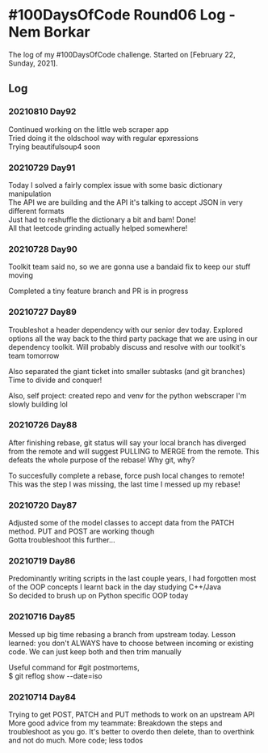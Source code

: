 # #100DaysOfCode Round06 Log - Nem Borkar

The log of my #100DaysOfCode challenge. Started on [February 22, Sunday, 2021].

## Log

### 20210810 Day92
Continued working on the little web scraper app  
Tried doing it the oldschool way with regular epxressions  
Trying beautifulsoup4 soon  

### 20210729 Day91
Today I solved a fairly complex issue with some basic dictionary manipulation  
The API we are building and the API it's talking to accept JSON in very different formats  
Just had to reshuffle the dictionary a bit and bam! Done!  
All that leetcode grinding actually helped somewhere!  

### 20210728 Day90

Toolkit team said no, so we are gonna use a bandaid fix to keep our stuff moving  

Completed a tiny feature branch and PR is in progress  

### 20210727 Day89
Troubleshot a header dependency with our senior dev today. Explored options all the way back to the third party package that we are using in our dependency toolkit. Will probably discuss and resolve with our toolkit's team tomorrow  

Also separated the giant ticket into smaller subtasks (and git branches)  
Time to divide and conquer!

Also, self project: created repo and venv for the python webscraper I'm slowly building lol  

### 20210726 Day88
After finishing rebase, git status will say your local branch has diverged from the remote and will suggest PULLING to MERGE from the remote. This defeats the whole purpose of the rebase! Why git, why?  

To succesfully complete a rebase, force push local changes to remote!  
This was the step I was missing, the last time I messed up my rebase!

### 20210720 Day87
Adjusted some of the model classes to accept data from the PATCH method. PUT and POST are working though  
Gotta troubleshoot this further...  

### 20210719 Day86
Predominantly writing scripts in the last couple years, I had forgotten most of the OOP concepts I learnt back in the day studying C++/Java  
So decided to brush up on Python specific OOP today  

### 20210716 Day85
Messed up big time rebasing a branch from upstream today. Lesson learned: you don't ALWAYS have to choose between incoming or existing code. We can just keep both and then trim manually  

Useful command for #git postmortems,  
$ git reflog show --date=iso

### 20210714 Day84
Trying to get POST, PATCH and PUT methods to work on an upstream API  
More good advice from my teammate: Breakdown the steps and troubleshoot as you go. It's better to overdo then delete, than to overthink and not do much. More code; less todos  
